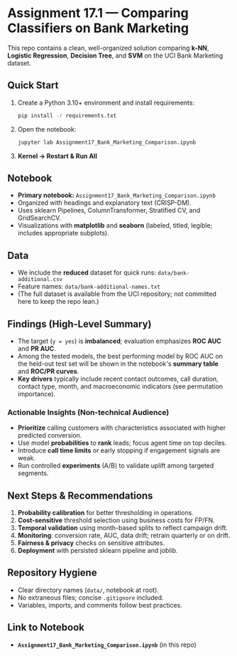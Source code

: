 
# Assignment 17.1 — Comparing Classifiers on Bank Marketing

This repo contains a clean, well-organized solution comparing **k-NN**, **Logistic Regression**, **Decision Tree**, and **SVM** on the UCI Bank Marketing dataset.

## Quick Start
1. Create a Python 3.10+ environment and install requirements:
   ```bash
   pip install -r requirements.txt
   ```
2. Open the notebook:
   ```bash
   jupyter lab Assignment17_Bank_Marketing_Comparison.ipynb
   ```
3. **Kernel → Restart & Run All**

## Notebook
- **Primary notebook:** `Assignment17_Bank_Marketing_Comparison.ipynb`  
- Organized with headings and explanatory text (CRISP-DM).  
- Uses sklearn Pipelines, ColumnTransformer, Stratified CV, and GridSearchCV.  
- Visualizations with **matplotlib** and **seaborn** (labeled, titled, legible; includes appropriate subplots).

## Data
- We include the **reduced** dataset for quick runs: `data/bank-additional.csv`  
- Feature names: `data/bank-additional-names.txt`  
- (The full dataset is available from the UCI repository; not committed here to keep the repo lean.)

## Findings (High-Level Summary)
- The target (`y = yes`) is **imbalanced**; evaluation emphasizes **ROC AUC** and **PR AUC**.
- Among the tested models, the best performing model by ROC AUC on the held-out test set will be shown in the notebook's **summary table** and **ROC/PR curves**.
- **Key drivers** typically include recent contact outcomes, call duration, contact type, month, and macroeconomic indicators (see permutation importance).

### Actionable Insights (Non-technical Audience)
- **Prioritize** calling customers with characteristics associated with higher predicted conversion.
- Use model **probabilities** to **rank** leads; focus agent time on top deciles.
- Introduce **call time limits** or early stopping if engagement signals are weak.
- Run controlled **experiments** (A/B) to validate uplift among targeted segments.

## Next Steps & Recommendations
1. **Probability calibration** for better thresholding in operations.
2. **Cost-sensitive** threshold selection using business costs for FP/FN.
3. **Temporal validation** using month-based splits to reflect campaign drift.
4. **Monitoring**: conversion rate, AUC, data drift; retrain quarterly or on drift.
5. **Fairness & privacy** checks on sensitive attributes.
6. **Deployment** with persisted sklearn pipeline and joblib.

## Repository Hygiene
- Clear directory names (`data/`, notebook at root).
- No extraneous files; concise `.gitignore` included.
- Variables, imports, and comments follow best practices.

## Link to Notebook
- **`Assignment17_Bank_Marketing_Comparison.ipynb`** (in this repo)
